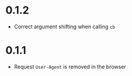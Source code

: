 # 0.1.2

- Correct argument shifting when calling `cb`

# 0.1.1

- Request `User-Agent` is removed in the browser